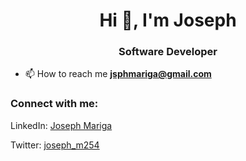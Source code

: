 <h1 align="center">Hi 👋, I'm Joseph</h1>
<h3 align="center">Software Developer</h3>

- 📫 How to reach me **jsphmariga@gmail.com**



<h3 align="left">Connect with me:</h3>
<p align="left">
<p>LinkedIn: <a href="https://www.linkedin.com/in/joseph-mariga-266186219" target="blank"> Joseph Mariga</a>
  </p>
 <p>
  Twitter: <a href="https://twitter.com/@joseph_m254" target="blank">joseph_m254</a>
</p>
